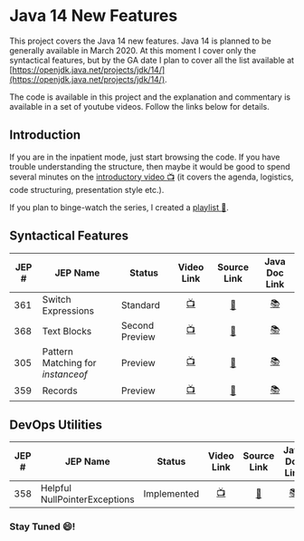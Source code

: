 # Java 14 New Features

This project covers the Java 14 new features. Java 14 is planned to be generally available in March 2020. At this moment I cover only the syntactical features, but by the GA date I plan to cover all the list available at [https://openjdk.java.net/projects/jdk/14/](https://openjdk.java.net/projects/jdk/14/).

The code is available in this project and the explanation and commentary is available in a set of youtube videos. Follow the links below for details.

## Introduction
If you are in the inpatient mode, just start browsing the code. If you have trouble understanding the structure, then maybe it would be good to  spend several minutes on the [introductory video :tv:](https://youtu.be/IUqFQy4yUAw) (it covers the agenda, logistics, code structuring, presentation style etc.).

If you plan to binge-watch the series, I created a [playlist :movie_camera:](https://www.youtube.com/playlist?list=PLGDP1Irs2PmWNwAwMPdyOxCqkFqB6gtp9).

## Syntactical Features

|JEP #|JEP Name|Status|Video Link|Source Link|Java Doc Link
| --- | ------ | --- | :----: | :--: | :--: |
| 361 | Switch Expressions| Standard | [:tv:](https://youtu.be/rSGbMqX5RzU)| [:page_with_curl:](./src/main/java/com/github/kbnt/java14/se/SwitchExpressions.java)| [:books:](javadoc)
| 368| Text Blocks | Second Preview| [:tv:](https://youtu.be/QU9pQGCVrPY)| [:page_with_curl:](./src/main/java/com/github/kbnt/java14/tb/TextBlocks.java)| [:books:](javadoc)
| 305| Pattern Matching for _instanceof_ | Preview| [:tv:](https://youtu.be/SJmGyzLayJc)| [:page_with_curl:](./src/main/java/com/github/kbnt/java14/pm/PatternMatchingForInstanceof.java)| [:books:](javadoc)
| 359| Records | Preview| [:tv:](https://youtu.be/zA11PetGZuk)| [:page_with_curl:](./src/main/java/com/github/kbnt/java14/records/Records.java)| [:books:](javadoc)

## DevOps Utilities
|JEP #|JEP Name|Status|Video Link|Source Link|Java Doc Link
| --- | ------ | --- | :----: | :--: | :--: |
| 358 | Helpful NullPointerExceptions| Implemented | [:tv:](https://youtu.be/SdzzWN_DyIA)| [:page_with_curl:](./src/main/java/com/github/kbnt/java14/npe/)| [:books:](javadoc)

### Stay Tuned :smile:!
